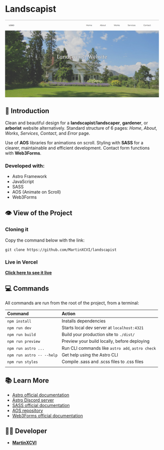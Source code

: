 # Landscapist

![Landscapist cover screenshot](/public/images/landscapist-cover.png 'Landscapist in desktop version')

## 📄 Introduction

Clean and beautiful design for a **landscapist**/**landscaper**, **gardener**, or **arborist** website alternatively. Standard structure of 6 pages: *Home*, *About*, *Works*, *Services*, *Contact*, and *Error* page.

Use of **AOS** libraries for animations on scroll. Styling with **SASS** for a clearer, maintainable and efficient development. Contact form functions with **Web3Forms**.

### Developed with:

- Astro Framework
- JavaScript
- SASS
- AOS (Animate on Scroll)
- Web3Forms

## 👁️ View of the Project

### Cloning it

Copy the command below with the link:

```
git clone https://github.com/MartinXCVI/landscapist
```

### Live in Vercel

[**Click here to see it live**](https://landscapist.vercel.app/)

## 💻 Commands

All commands are run from the root of the project, from a terminal:

| Command                   | Action                                           |
| :------------------------ | :----------------------------------------------- |
| `npm install`             | Installs dependencies                            |
| `npm run dev`             | Starts local dev server at `localhost:4321`      |
| `npm run build`           | Build your production site to `./dist/`          |
| `npm run preview`         | Preview your build locally, before deploying     |
| `npm run astro ...`       | Run CLI commands like `astro add`, `astro check` |
| `npm run astro -- --help` | Get help using the Astro CLI                     |
| `npm run styles`          | Compile .sass and .scss files to .css files      |
|                           |                                                  |

## 📚 Learn More

- [Astro official documentation](https://docs.astro.build)
- [Astro Discord server](https://astro.build/chat)
- [SASS official documentation](https://sass-lang.com/)
- [AOS repository](https://github.com/michalsnik/aos/tree/v2)
- [Web3Forms official documentation](https://web3forms.com/)

## 🧑‍💻 Developer

- [**MartinXCVI**](https://github.com/MartinXCVI)